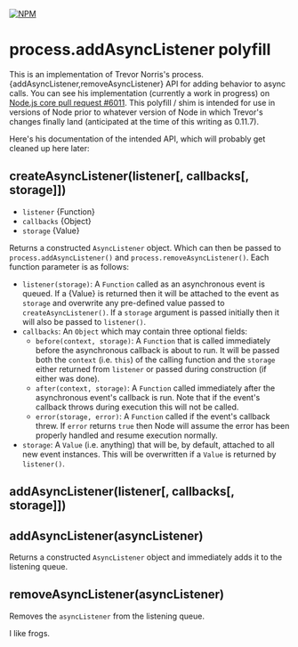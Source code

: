 [![NPM](https://nodei.co/npm/async-listener.png?downloads=true&stars=true)](https://nodei.co/npm/async-listener/)

# process.addAsyncListener polyfill

This is an implementation of Trevor Norris's
process.{addAsyncListener,removeAsyncListener} API for adding behavior to async
calls. You can see his implementation (currently a work in progress) on
[Node.js core pull request #6011](https://github.com/joyent/node/pull/6011).
This polyfill / shim is intended for use in versions of Node prior to whatever
version of Node in which Trevor's changes finally land (anticipated at the time of
this writing as 0.11.7).

Here's his documentation of the intended API, which will probably get cleaned up
here later:

## createAsyncListener(listener[, callbacks[, storage]])

* `listener` {Function}
* `callbacks` {Object}
* `storage` {Value}

Returns a constructed `AsyncListener` object. Which can then be passed to
`process.addAsyncListener()` and `process.removeAsyncListener()`. Each
function parameter is as follows:

* `listener(storage)`: A `Function` called as an asynchronous event is
queued. If a {Value} is returned then it will be attached to the event as
`storage` and overwrite any pre-defined value passed to
`createAsyncListener()`. If a `storage` argument is passed initially then
it will also be passed to `listener()`.
* `callbacks`: An `Object` which may contain three optional fields:
  * `before(context, storage)`: A `Function` that is called immediately
  before the asynchronous callback is about to run. It will be passed both
  the `context` (i.e. `this`) of the calling function and the `storage`
  either returned from `listener` or passed during construction (if either
  was done).
  * `after(context, storage)`: A `Function` called immediately after the
  asynchronous event's callback is run. Note that if the event's callback
  throws during execution this will not be called.
  * `error(storage, error)`: A `Function` called if the event's callback
  threw. If `error` returns `true` then Node will assume the error has
  been properly handled and resume execution normally.
* `storage`: A `Value` (i.e. anything) that will be, by default, attached
to all new event instances. This will be overwritten if a `Value` is
returned by `listener()`.


## addAsyncListener(listener[, callbacks[, storage]])
## addAsyncListener(asyncListener)

Returns a constructed `AsyncListener` object and immediately adds it to
the listening queue.


## removeAsyncListener(asyncListener)

Removes the `asyncListener` from the listening queue.

I like frogs.
